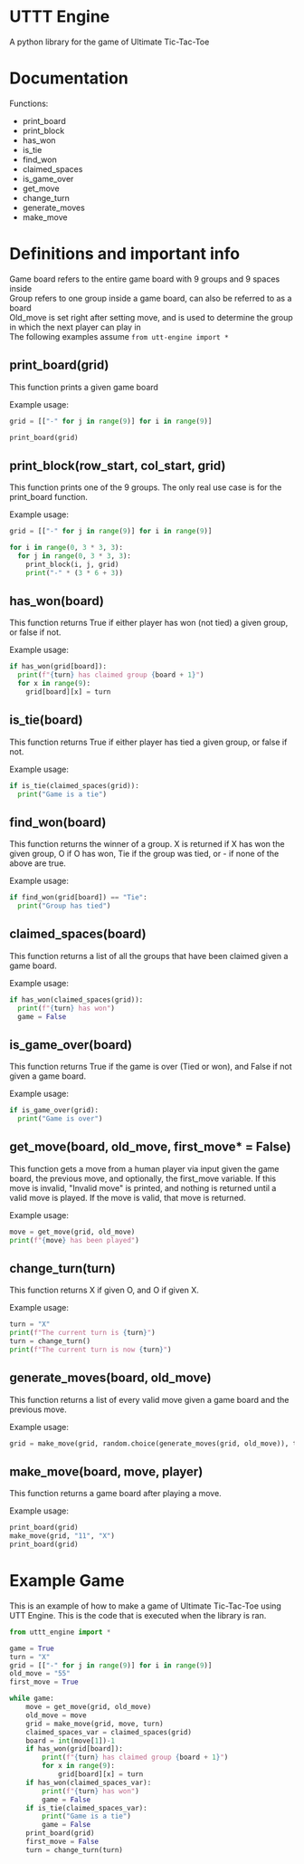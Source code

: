 # UTTT Engine
A python library for the game of Ultimate Tic-Tac-Toe

# Documentation
Functions:
- print_board
- print_block
- has_won
- is_tie
- find_won
- claimed_spaces
- is_game_over
- get_move
- change_turn
- generate_moves
- make_move

# Definitions and important info
Game board refers to the entire game board with 9 groups and 9 spaces inside\
Group refers to one group inside a game board, can also be referred to as a board\
Old_move is set right after setting move, and is used to determine the group in which the next player can play in\
The following examples assume `from utt-engine import *`

## print_board(grid)
This function prints a given game board

Example usage:
```python
grid = [["-" for j in range(9)] for i in range(9)]

print_board(grid)
```

## print_block(row_start, col_start, grid)
This function prints one of the 9 groups. The only real use case is for the print_board function.

Example usage:
```python
grid = [["-" for j in range(9)] for i in range(9)]

for i in range(0, 3 * 3, 3):
  for j in range(0, 3 * 3, 3):
    print_block(i, j, grid)
    print("-" * (3 * 6 + 3))
```

## has_won(board)
This function returns True if either player has won (not tied) a given group, or false if not.

Example usage:  
```python
if has_won(grid[board]):
  print(f"{turn} has claimed group {board + 1}")
  for x in range(9):
    grid[board][x] = turn
```

## is_tie(board)
This function returns True if either player has tied a given group, or false if not.  

Example usage:
```python
if is_tie(claimed_spaces(grid)):
  print("Game is a tie")
```

## find_won(board)
This function returns the winner of a group. X is returned if X has won the given group, O if O has won, Tie if the group was tied, or - if none of the above are true.

Example usage:
```python
if find_won(grid[board]) == "Tie":
  print("Group has tied")
```

## claimed_spaces(board)
This function returns a list of all the groups that have been claimed given a game board.

Example usage:
```python
if has_won(claimed_spaces(grid)):
  print(f"{turn} has won")
  game = False
```

## is_game_over(board)
This function returns True if the game is over (Tied or won), and False if not given a game board.

Example usage:
```python
if is_game_over(grid):
  print("Game is over")
```

## get_move(board, old_move, first_move* = False)
This function gets a move from a human player via input given the game board, the previous move, and optionally, the first_move variable. If this move is invalid, "Invalid move" is printed, and nothing is returned until a valid move is played. If the move is valid, that move is returned.

Example usage:
```python
move = get_move(grid, old_move)
print(f"{move} has been played")
```

## change_turn(turn)
This function returns X if given O, and O if given X.

Example usage:
```python
turn = "X"
print(f"The current turn is {turn}")
turn = change_turn()
print(f"The current turn is now {turn}")
```

## generate_moves(board, old_move)
This function returns a list of every valid move given a game board and the previous move.

Example usage:
```python
grid = make_move(grid, random.choice(generate_moves(grid, old_move)), turn)
```

## make_move(board, move, player)
This function returns a game board after playing a move.

Example usage:
```python
print_board(grid)
make_move(grid, "11", "X")
print_board(grid)
```

# Example Game
This is an example of how to make a game of Ultimate Tic-Tac-Toe using UTT Engine. This is the code that is executed when the library is ran.

```python
from uttt_engine import *

game = True
turn = "X"
grid = [["-" for j in range(9)] for i in range(9)]
old_move = "55"
first_move = True

while game:
    move = get_move(grid, old_move)
    old_move = move
    grid = make_move(grid, move, turn)
    claimed_spaces_var = claimed_spaces(grid)
    board = int(move[1])-1
    if has_won(grid[board]):
        print(f"{turn} has claimed group {board + 1}")
        for x in range(9):
            grid[board][x] = turn
    if has_won(claimed_spaces_var):
        print(f"{turn} has won")
        game = False
    if is_tie(claimed_spaces_var):
        print("Game is a tie")
        game = False
    print_board(grid)
    first_move = False
    turn = change_turn(turn)
```
